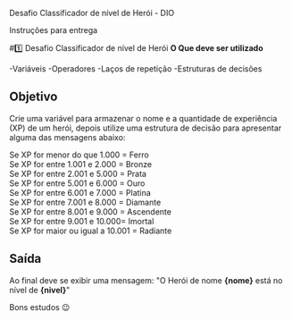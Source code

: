 Desafio Classificador de nível de Herói - DIO

Instruções para entrega

#1️⃣ Desafio Classificador de nível de Herói
**O Que deve ser utilizado**

-Variáveis
-Operadores
-Laços de repetição
-Estruturas de decisões

## Objetivo
Crie uma variável para armazenar o nome e a quantidade de experiência (XP) de um herói, depois utilize uma estrutura de decisão para apresentar alguma das mensagens abaixo:

Se XP for menor do que 1.000 = Ferro </br>
Se XP for entre 1.001 e 2.000 = Bronze </br>
Se XP for entre 2.001 e 5.000 = Prata </br>
Se XP for entre 5.001 e 6.000 = Ouro </br>
Se XP for entre 6.001 e 7.000 = Platina </br>
Se XP for entre 7.001 e 8.000 = Diamante </br>
Se XP for entre 8.001 e 9.000 = Ascendente </br>
Se XP for entre 9.001 e 10.000= Imortal </br>
Se XP for maior ou igual a 10.001 = Radiante </br>

## Saída
Ao final deve se exibir uma mensagem: "O Herói de nome **{nome}** está no nível de **{nivel}**"

Bons estudos 😉